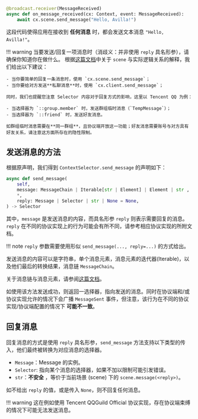 ```python
@broadcast.receiver(MessageReceived)
async def on_message_received(cx: Context, event: MessageReceived):
    await cx.scene.send_message("Hello, Avilla!")
```

这段代码使得应用在接收到 **任何消息** 时，都会发送文本消息 `"Hello, Avilla!"`。

!!! warning
    当要发送/回复一项消息时（消歧义：并非使用 `reply` 具名形参），请确保你知道你在做什么。
    根据[这篇文档](/avilla/basic/hello-avilla/message-and-event.md)中关于 `scene` 与实际逻辑关系的解释，我们给出以下建议：

    - 当你要简单的回复一条消息时，使用 `cx.scene.send_message`；
    - 当你要给对方发送**私聊消息**时，使用 `cx.client.send_message`；
  
    同时，我们也提醒您注意 Selector 内容对于回复方式的影响，这里以 Tencent QQ 为例：

    - 当选择器为 `::group.member` 时，发送群组临时消息（`TempMessage`）；
    - 当选择器为 `::friend` 时，发送好友消息。

    如群组临时消息需要在**同一群组**，且协议端开放这一功能；好友消息需要账号与对方具有好友关系，请注意这方面所存在的隐性限制。

## 发送消息的方法

根据原声明，我们得到 `ContextSelector.send_message` 的声明如下：

```python
async def send_message(
    self,
    message: MessageChain | Iterable[str | Element] | Element | str ,
    *,
    reply: Message | Selector | str | None = None,
) -> Selector
```

其中，`message` 是发送消息的内容，而具名形参 `reply` 则表示需要回复的消息。
`reply` 在不同的协议实现上的行为可能会有所不同，请参考相应协议实现的所附文档。

!!! note
    `reply` 参数需要使用形似 `send_message(..., reply=...)` 的方式给出。

发送消息的内容可以是字符串，单个消息元素，消息元素的迭代器(Iterable)，以及他们最后的转换结果，消息链 `MessageChain`。

关于消息链与消息元素，请参阅[这篇文档](/avilla/basic/message/chain-and-element)。

如使用该方法发送成功，则返回一选择器，指向发送的消息。同时在协议端和/或协议实现允许的情况下会广播 `MessageSent` 事件，但注意，该行为在不同的协议实现/协议端配置的情况下 **可能不一致**。

## 回复消息

回复消息的方式是使用 `reply` 具名形参，`send_message` 方法支持以下类型的传入，他们最终被转换为对应消息的选择器。

- `Message`：Message 的实例。
- `Selector`: 指向某个消息的选择器，如果不加以限制可能引发错误。
- `str`：**不安全** ，等价于当前场景 (scene) 下的 `scene.message(<reply>)`。

如不给出 `reply` 的值，或是传入 `None`，则不回复任何消息。

!!! warning
    这在例如使用 Tencent QQGuild Official 协议实现，存在协议端束缚的情况下可能无法发送消息。
